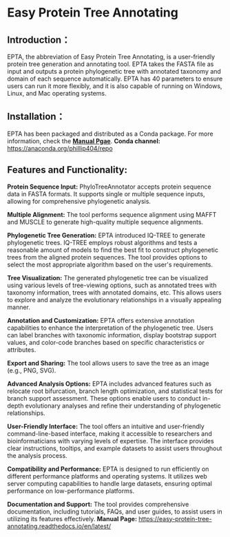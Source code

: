 # Easy Protein Tree Annotating

Introduction：
---------------

EPTA, the abbreviation of Easy Protein Tree Annotating, is a user-friendly protein tree generation and annotating tool. EPTA takes the FASTA file as input and outputs a protein phylogenetic tree with annotated taxonomy and domain of each sequence automatically. EPTA has 40 parameters to ensure users can run it more flexibly, and it is also capable of running on Windows, Linux, and Mac operating systems.

Installation：
---------------
EPTA has been packaged and distributed as a Conda package. For more information, check the [**Manual Pgae**]([https://duckduckgo.com](https://easy-protein-tree-annotating.readthedocs.io/en/latest/download/download.html#install-epta)).
**Conda channel:** https://anaconda.org/phillip404/repo


Features and Functionality:
---------------

**Protein Sequence Input:** PhyloTreeAnnotator accepts protein sequence data in FASTA formats. It supports single or multiple sequence inputs, allowing for comprehensive phylogenetic analysis.

**Multiple Alignment:** The tool performs sequence alignment using  MAFFT and MUSCLE to generate high-quality multiple sequence alignments.

**Phylogenetic Tree Generation:** EPTA introduced IQ-TREE to generate phylogenetic trees. IQ-TREE employs robust algorithms and tests a reasonable amount of models to find the best fit to construct phylogenetic trees from the aligned protein sequences. The tool provides options to select the most appropriate algorithm based on the user's requirements.

**Tree Visualization:** The generated phylogenetic tree can be visualized using various levels of tree-viewing options, such as annotated trees with taxonomy information, trees with annotated domains, etc. This allows users to explore and analyze the evolutionary relationships in a visually appealing manner.

**Annotation and Customization:** EPTA offers extensive annotation capabilities to enhance the interpretation of the phylogenetic tree. Users can label branches with taxonomic information, display bootstrap support values, and color-code branches based on specific characteristics or attributes.

**Export and Sharing:** The tool allows users to save the tree as an image (e.g., PNG, SVG).

**Advanced Analysis Options:** EPTA includes advanced features such as relocate root bifurcation, branch length optimization, and statistical tests for branch support assessment. These options enable users to conduct in-depth evolutionary analyses and refine their understanding of phylogenetic relationships.

**User-Friendly Interface:** The tool offers an intuitive and user-friendly command-line-based interface, making it accessible to researchers and bioinformaticians with varying levels of expertise. The interface provides clear instructions, tooltips, and example datasets to assist users throughout the analysis process.

**Compatibility and Performance:** EPTA is designed to run efficiently on different performance platforms and operating systems. It utilizes web server computing capabilities to handle large datasets, ensuring optimal performance on low-performance platforms.

**Documentation and Support:** The tool provides comprehensive documentation, including tutorials, FAQs, and user guides, to assist users in utilizing its features effectively. **Manual Page:** https://easy-protein-tree-annotating.readthedocs.io/en/latest/
